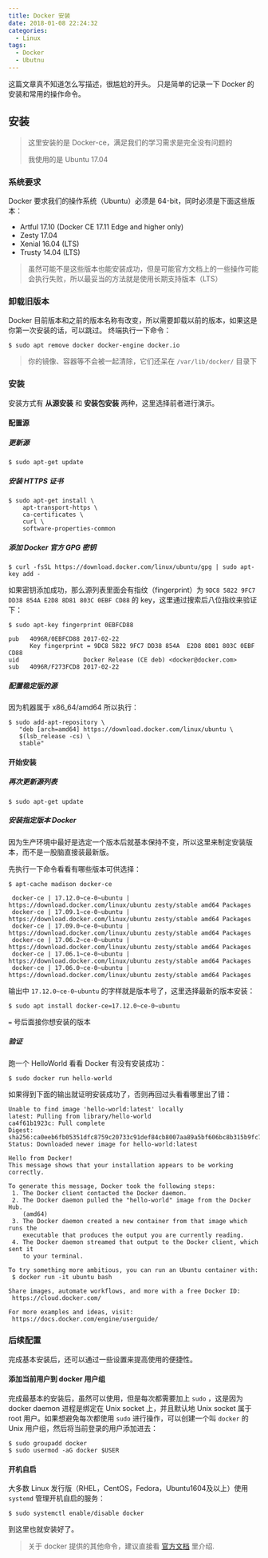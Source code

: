 ```yaml
---
title: Docker 安装
date: 2018-01-08 22:24:32
categories:
  - Linux
tags:
  - Docker
  - Ubutnu
---
```


这篇文章真不知道怎么写描述，很尴尬的开头。
只是简单的记录一下 Docker 的安装和常用的操作命令。

<!--more-->

## 安装
> 这里安装的是 Docker-ce，满足我们的学习需求是完全没有问题的
>
> 我使用的是 Ubuntu 17.04

### 系统要求
Docker 要求我们的操作系统（Ubuntu）必须是 64-bit，同时必须是下面这些版本：
- Artful 17.10 (Docker CE 17.11 Edge and higher only)
- Zesty 17.04
- Xenial 16.04 (LTS)
- Trusty 14.04 (LTS)

> 虽然可能不是这些版本也能安装成功，但是可能官方文档上的一些操作可能会执行失败，所以最妥当的方法就是使用长期支持版本（LTS）

### 卸载旧版本
Docker 目前版本和之前的版本名称有改变，所以需要卸载以前的版本，如果这是你第一次安装的话，可以跳过。
终端执行一下命令：
```shell
$ sudo apt remove docker docker-engine docker.io
```

> 你的镜像、容器等不会被一起清除，它们还呆在 `/var/lib/docker/` 目录下

### 安装
安装方式有 **从源安装** 和 **安装包安装** 两种，这里选择前者进行演示。

#### 配置源
##### 更新源

```shell
$ sudo apt-get update
```

##### 安装 HTTPS 证书

```shell
$ sudo apt-get install \
    apt-transport-https \
    ca-certificates \
    curl \
    software-properties-common
```

##### 添加 Docker 官方 GPG 密钥

```shell
$ curl -fsSL https://download.docker.com/linux/ubuntu/gpg | sudo apt-key add -
```



如果密钥添加成功，那么源列表里面会有指纹（fingerprint）为 `9DC8 5822 9FC7 DD38 854A E2D8 8D81 803C 0EBF CD88` 的 key，这里通过搜索后八位指纹来验证下：

```shell
$ sudo apt-key fingerprint 0EBFCD88

pub   4096R/0EBFCD88 2017-02-22
      Key fingerprint = 9DC8 5822 9FC7 DD38 854A  E2D8 8D81 803C 0EBF CD88
uid                  Docker Release (CE deb) <docker@docker.com>
sub   4096R/F273FCD8 2017-02-22
```

##### 配置稳定版的源

因为机器属于 x86_64/amd64 所以执行：

```shell
$ sudo add-apt-repository \
   "deb [arch=amd64] https://download.docker.com/linux/ubuntu \
   $(lsb_release -cs) \
   stable"
```

#### 开始安装
##### 再次更新源列表

```shell
$ sudo apt-get update
```

##### 安装指定版本 Docker

因为生产环境中最好是选定一个版本后就基本保持不变，所以这里来制定安装版本，而不是一股脑直接装最新版。

先执行一下命令看看有哪些版本可供选择：

```shell
$ apt-cache madison docker-ce

 docker-ce | 17.12.0~ce-0~ubuntu | https://download.docker.com/linux/ubuntu zesty/stable amd64 Packages
 docker-ce | 17.09.1~ce-0~ubuntu | https://download.docker.com/linux/ubuntu zesty/stable amd64 Packages
 docker-ce | 17.09.0~ce-0~ubuntu | https://download.docker.com/linux/ubuntu zesty/stable amd64 Packages
 docker-ce | 17.06.2~ce-0~ubuntu | https://download.docker.com/linux/ubuntu zesty/stable amd64 Packages
 docker-ce | 17.06.1~ce-0~ubuntu | https://download.docker.com/linux/ubuntu zesty/stable amd64 Packages
 docker-ce | 17.06.0~ce-0~ubuntu | https://download.docker.com/linux/ubuntu zesty/stable amd64 Packages
```

输出中 `17.12.0~ce-0~ubuntu` 的字样就是版本号了，这里选择最新的版本安装：
```shell
$ sudo apt install docker-ce=17.12.0~ce-0~ubuntu
```

`=` 号后面接你想安装的版本

##### 验证
跑一个 HelloWorld 看看 Docker 有没有安装成功：

```shell
$ sudo docker run hello-world
```

如果得到下面的输出就证明安装成功了，否则再回过头看看哪里出了错：
```shell
Unable to find image 'hello-world:latest' locally
latest: Pulling from library/hello-world
ca4f61b1923c: Pull complete
Digest: sha256:ca0eeb6fb05351dfc8759c20733c91def84cb8007aa89a5bf606bc8b315b9fc7
Status: Downloaded newer image for hello-world:latest

Hello from Docker!
This message shows that your installation appears to be working correctly.

To generate this message, Docker took the following steps:
 1. The Docker client contacted the Docker daemon.
 2. The Docker daemon pulled the "hello-world" image from the Docker Hub.
    (amd64)
 3. The Docker daemon created a new container from that image which runs the
    executable that produces the output you are currently reading.
 4. The Docker daemon streamed that output to the Docker client, which sent it
    to your terminal.

To try something more ambitious, you can run an Ubuntu container with:
 $ docker run -it ubuntu bash

Share images, automate workflows, and more with a free Docker ID:
 https://cloud.docker.com/

For more examples and ideas, visit:
 https://docs.docker.com/engine/userguide/
```

### 后续配置
完成基本安装后，还可以通过一些设置来提高使用的便捷性。

#### 添加当前用户到 docker 用户组
完成最基本的安装后，虽然可以使用，但是每次都需要加上 `sudo` ，这是因为 docker daemon 进程是绑定在 Unix socket 上，并且默认地 Unix socket 属于 root 用户。如果想避免每次都使用 `sudo` 进行操作，可以创建一个叫 `docker` 的 Unix 用户组，然后将当前登录的用户添加进去：

```shell
$ sudo groupadd docker
$ sudo usermod -aG docker $USER
```

#### 开机自启
大多数 Linux 发行版（RHEL，CentOS，Fedora，Ubuntu1604及以上）使用 `systemd` 管理开机自启的服务：
```shell
$ sudo systemctl enable/disable docker
```


到这里也就安装好了。

> 关于 docker 提供的其他命令，建议直接看 [官方文档](https://docs.docker.com/engine/reference/commandline/cli/) 里介绍.
